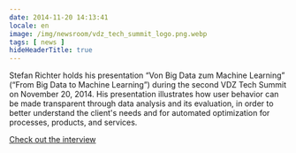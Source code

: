 ```yaml
---
date: 2014-11-20 14:13:41
locale: en
image: /img/newsroom/vdz_tech_summit_logo.png.webp
tags: [ news ]
hideHeaderTitle: true
---
```


Stefan Richter holds his presentation “Von Big Data zum Machine Learning” (“From Big Data to Machine Learning”) during the second VDZ Tech Summit on November 20, 2014. His presentation illustrates how user behavior can be made transparent through data analysis and its evaluation, in order to better understand the client's needs and for automated optimization for processes, products, and services.

[Check out the interview](http://www.vdz-tech-summit.com/konferenz/archiv/2-vdz-tech-summit-2014/interviews-2014/)